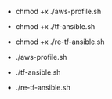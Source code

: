 
- chmod +x ./aws-profile.sh
- chmod +x ./tf-ansible.sh
- chmod +x ./re-tf-ansible.sh


- ./aws-profile.sh
- ./tf-ansible.sh
- ./re-tf-ansible.sh
